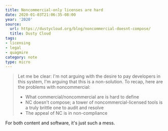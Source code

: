 ```yaml
---
title: Noncommercial-only licenses are hard
date: 2020-01-03T21:06:35-08:00
year: '2020'
source:
  url: https://dustycloud.org/blog/noncommercial-doesnt-compose/
  title: Dusty Cloud
tags:
- licensing
- legal
- quagmire
category: note
type: micro
---
```


> Let me be clear: I'm not arguing with the desire to pay developers in this system, I'm arguing that this is a
> non-solution. To recap, here are the problems with noncommercial:
>
> * What commercial/noncommercial are is hard to define
> * NC doesn't compose; a tower of noncommercial-licensed tools is a truly brittle one to audit and resolve
> * The appeal of NC is in non-compliance

For both content and software, it's just such a mess.
